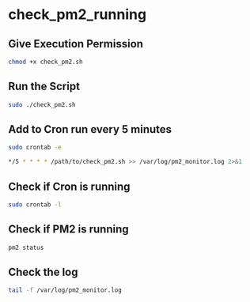 # check_pm2_running

## Give Execution Permission

```bash
chmod +x check_pm2.sh
```

## Run the Script

```bash
sudo ./check_pm2.sh
```

## Add to Cron run every 5 minutes

```bash
sudo crontab -e
```

```bash
*/5 * * * * /path/to/check_pm2.sh >> /var/log/pm2_monitor.log 2>&1

```

## Check if Cron is running

```bash 
sudo crontab -l
```

## Check if PM2 is running

```bash
pm2 status
``` 

## Check the log

```bash
tail -f /var/log/pm2_monitor.log
```

